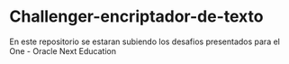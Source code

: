# Challenger-encriptador-de-texto

En este repositorio se estaran subiendo los desafios presentados para el One - Oracle Next Education
